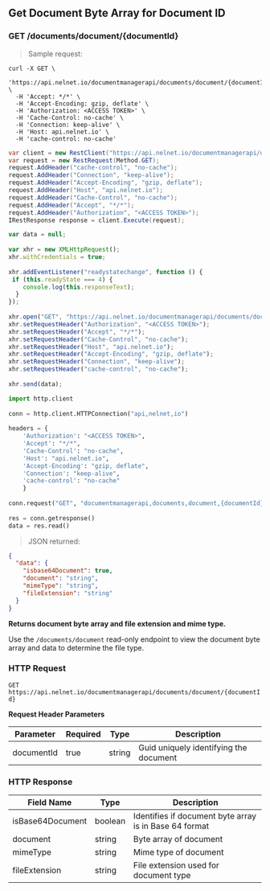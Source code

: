 <!--You can make edits and remove comments if desired, but be sure to check your work as some formatting changes in this source file can affect how the end product builds. -->
<!--Endpoint introduction -->
## Get Document Byte Array for Document ID

### GET /documents/document/{documentId}

<!-- RIGHT: code samples -->

> Sample request:

```shell
curl -X GET \
  'https://api.nelnet.io/documentmanagerapi/documents/document/{documentId}' \
  -H 'Accept: */*' \
  -H 'Accept-Encoding: gzip, deflate' \
  -H 'Authorization: <ACCESS TOKEN>' \
  -H 'Cache-Control: no-cache' \
  -H 'Connection: keep-alive' \
  -H 'Host: api.nelnet.io' \
  -H 'cache-control: no-cache'
```

```csharp
var client = new RestClient("https://api.nelnet.io/documentmanagerapi/documents/document/{documentId}");
var request = new RestRequest(Method.GET);
request.AddHeader("cache-control", "no-cache");
request.AddHeader("Connection", "keep-alive");
request.AddHeader("Accept-Encoding", "gzip, deflate");
request.AddHeader("Host", "api.nelnet.io");
request.AddHeader("Cache-Control", "no-cache");
request.AddHeader("Accept", "*/*");
request.AddHeader("Authorization", "<ACCESS TOKEN>");
IRestResponse response = client.Execute(request);
```

```javascript
var data = null;
 
var xhr = new XMLHttpRequest();
xhr.withCredentials = true;
 
xhr.addEventListener("readystatechange", function () {
 if (this.readyState === 4) {
    console.log(this.responseText);
  }
});
 
xhr.open("GET", "https://api.nelnet.io/documentmanagerapi/documents/document/{documentId}");
xhr.setRequestHeader("Authorization", "<ACCESS TOKEN>");
xhr.setRequestHeader("Accept", "*/*");
xhr.setRequestHeader("Cache-Control", "no-cache");
xhr.setRequestHeader("Host", "api.nelnet.io");
xhr.setRequestHeader("Accept-Encoding", "gzip, deflate");
xhr.setRequestHeader("Connection", "keep-alive");
xhr.setRequestHeader("cache-control", "no-cache");
 
xhr.send(data);
```

```python
import http.client
 
conn = http.client.HTTPConnection("api,nelnet,io")
 
headers = {
    'Authorization': "<ACCESS TOKEN>",
    'Accept': "*/*",
    'Cache-Control': "no-cache",
    'Host': "api.nelnet.io",
    'Accept-Encoding': "gzip, deflate",
    'Connection': "keep-alive",
    'cache-control': "no-cache"
    }
 
conn.request("GET", "documentmanagerapi,documents,document,{documentId}", headers=headers)
 
res = conn.getresponse()
data = res.read()
```

> JSON returned:

```json
{
  "data": {
    "isbase64Document": true,
    "document": "string",
    "mimeType": "string",
    "fileExtension": "string"
  }
}
```

<!-- LEFT: documentation -->

**Returns document byte array and file extension and mime type.**

Use the `/documents/document` read-only endpoint to view the document byte array and data to determine the file type.

### HTTP Request

`GET https://api.nelnet.io/documentmanagerapi/documents/document/{documentId}`

**Request Header Parameters**

Parameter | Required | Type   | Description
----------| -------- | ------ | -----------
documentId | true | string | Guid uniquely identifying the document

### HTTP Response

Field Name | Type | Description
---------- | ------- | -------
isBase64Document | boolean | Identifies if document byte array is in Base 64 format
document | string | Byte array of document
mimeType | string | Mime type of document
fileExtension | string | File extension used for document type

